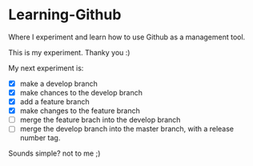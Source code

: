 Learning-Github
===============

Where I experiment and learn how to use Github as a management tool. 

This is my experiment. Thanky you :) 

My next experiment is:
- [X] make a develop branch
- [X] make chances to the develop branch
- [X] add a feature branch
- [X] make changes to the feature branch
- [ ] merge the feature brach into the develop branch
- [ ] merge the develop branch into the master branch, with a release number tag.

Sounds simple? not to me ;) 